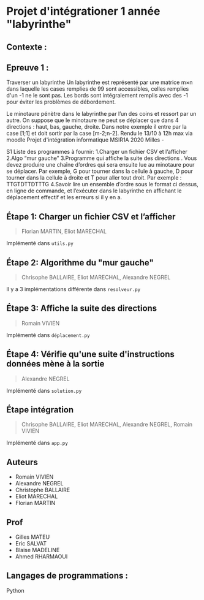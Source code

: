Projet d'intégrationer 1 année  "labyrinthe"
==

Contexte : 
-----------

Epreuve 1 : 
-----------

Traverser un labyrinthe Un labyrinthe est représenté par une matrice m×n dans laquelle les cases remplies de 99 
sont accessibles, celles remplies d'un -1 ne le sont pas. Les bords sont intégralement 
remplis avec des -1 pour éviter les problèmes de débordement. 

Le minotaure pénètre dans le labyrinthe par l’un des coins et ressort par un autre. 
On suppose que le minotaure ne peut se déplacer que dans 4 directions : haut, bas, gauche, droite. 
Dans notre exemple il entre par la case [1;1] et doit sortir par la case [m-2;n-2]. Rendu le 13/10 à 12h max via moodle 
Projet d'intégration informatique MSIR1A 2020 Milles - 

S1 Liste des programmes à fournir: 1.Charger un fichier CSV et l’afficher 2.Algo “mur gauche” 3.Programme qui affiche la suite des directions . 
Vous devez produire une chaîne d’ordres qui sera ensuite lue au minotaure pour se déplacer. 
Par exemple, G pour tourner dans la cellule à gauche, D pour tourner dans la cellule à droite et T pour aller tout droit. 
Par exemple : TTGTDTTDTTTG 4.Savoir lire un ensemble d’ordre sous le format ci dessus, en ligne de commande, et l’exécuter 
dans le labyrinthe en affichant le déplacement effectif et les erreurs si il y en a.

## Étape 1: Charger un fichier CSV et l’afficher
> Florian MARTIN, Eliot MARECHAL

Implémenté dans `utils.py`

## Étape 2: Algorithme du "mur gauche"
> Chrisophe BALLAIRE, Eliot MARECHAL, Alexandre NEGREL

Il y a 3 implémentations différente dans `resolveur.py`

## Étape 3: Affiche la suite des directions
> Romain VIVIEN

Implémenté dans `déplacement.py`

## Étape 4: Vérifie qu'une suite d'instructions données mène à la sortie
> Alexandre NEGREL

Implémenté dans `solution.py`

## Étape intégration
> Chrisophe BALLAIRE, Eliot MARECHAL, Alexandre NEGREL, Romain VIVIEN

Implémenté dans `app.py`

Auteurs 
-----------
 - Romain VIVIEN
 - Alexandre NEGREL
 - Christophe BALLAIRE
 - Eliot MARECHAL 
 - Florian MARTIN 

Prof 
-----------
 - Gilles MATEU
 - Eric SALVAT
 - Blaise MADELINE 
 - Ahmed RHARMAOUI

Langages de programmations :
-----------
Python